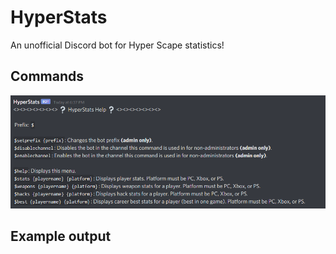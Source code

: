 # HyperStats
An unofficial Discord bot for Hyper Scape statistics!

## Commands

![Commands](https://github.com/MylesMor/HyperStats/blob/master/photos/commands.png?raw=true)


## Example output
